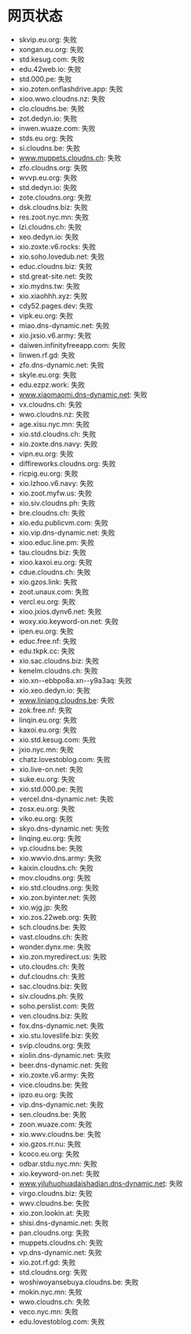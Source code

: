# 网页状态
- skvip.eu.org: 失败
- xongan.eu.org: 失败
- std.kesug.com: 失败
- edu.42web.io: 失败
- std.000.pe: 失败
- xio.zoten.onflashdrive.app: 失败
- xioo.wwo.cloudns.nz: 失败
- clo.cloudns.be: 失败
- zot.dedyn.io: 失败
- inwen.wuaze.com: 失败
- stds.eu.org: 失败
- si.cloudns.be: 失败
- www.muppets.cloudns.ch: 失败
- zfo.cloudns.org: 失败
- wvvp.eu.org: 失败
- std.dedyn.io: 失败
- zote.cloudns.org: 失败
- dsk.cloudns.biz: 失败
- res.zoot.nyc.mn: 失败
- lzi.cloudns.ch: 失败
- xeo.dedyn.io: 失败
- xio.zoxte.v6.rocks: 失败
- xio.soho.lovedub.net: 失败
- educ.cloudns.biz: 失败
- std.great-site.net: 失败
- xio.mydns.tw: 失败
- xio.xiaohhh.xyz: 失败
- cdy52.pages.dev: 失败
- vipk.eu.org: 失败
- miao.dns-dynamic.net: 失败
- xio.jxsio.v6.army: 失败
- daiwen.infinityfreeapp.com: 失败
- linwen.rf.gd: 失败
- zfo.dns-dynamic.net: 失败
- skyle.eu.org: 失败
- edu.ezpz.work: 失败
- www.xiaomaomi.dns-dynamic.net: 失败
- vx.cloudns.ch: 失败
- wwo.cloudns.nz: 失败
- age.xisu.nyc.mn: 失败
- xio.std.cloudns.ch: 失败
- xio.zoxte.dns.navy: 失败
- vipn.eu.org: 失败
- diffireworks.cloudns.org: 失败
- ricpig.eu.org: 失败
- xio.lzhoo.v6.navy: 失败
- xio.zoot.myfw.us: 失败
- xio.siv.cloudns.ph: 失败
- bre.cloudns.ch: 失败
- xio.edu.publicvm.com: 失败
- xio.vip.dns-dynamic.net: 失败
- xioo.educ.line.pm: 失败
- tau.cloudns.biz: 失败
- xioo.kaxoi.eu.org: 失败
- cdue.cloudns.ch: 失败
- xio.gzos.link: 失败
- zoot.unaux.com: 失败
- vercl.eu.org: 失败
- xioo.jxios.dynv6.net: 失败
- woxy.xio.keyword-on.net: 失败
- ipen.eu.org: 失败
- educ.free.nf: 失败
- edu.tkpk.cc: 失败
- xio.sac.cloudns.biz: 失败
- kenelm.cloudns.ch: 失败
- xio.xn--ebbpo8a.xn--y9a3aq: 失败
- xio.xeo.dedyn.io: 失败
- www.liniang.cloudns.be: 失败
- zok.free.nf: 失败
- linqin.eu.org: 失败
- kaxoi.eu.org: 失败
- xio.std.kesug.com: 失败
- jxio.nyc.mn: 失败
- chatz.lovestoblog.com: 失败
- xio.live-on.net: 失败
- suke.eu.org: 失败
- xio.std.000.pe: 失败
- vercel.dns-dynamic.net: 失败
- zosx.eu.org: 失败
- viko.eu.org: 失败
- skyo.dns-dynamic.net: 失败
- linqing.eu.org: 失败
- vp.cloudns.be: 失败
- xio.wwvio.dns.army: 失败
- kaixin.cloudns.ch: 失败
- mov.cloudns.org: 失败
- xio.std.cloudns.org: 失败
- xio.zon.byinter.net: 失败
- xio.wjg.jp: 失败
- xio.zos.22web.org: 失败
- sch.cloudns.be: 失败
- vast.cloudns.ch: 失败
- wonder.dynx.me: 失败
- xio.zon.myredirect.us: 失败
- uto.cloudns.ch: 失败
- duf.cloudns.ch: 失败
- sac.cloudns.biz: 失败
- siv.cloudns.ph: 失败
- soho.perslist.com: 失败
- ven.cloudns.biz: 失败
- fox.dns-dynamic.net: 失败
- xio.stu.loveslife.biz: 失败
- svip.cloudns.org: 失败
- xiolin.dns-dynamic.net: 失败
- beer.dns-dynamic.net: 失败
- xio.zoxte.v6.army: 失败
- vice.cloudns.be: 失败
- ipzo.eu.org: 失败
- vip.dns-dynamic.net: 失败
- sen.cloudns.be: 失败
- zoon.wuaze.com: 失败
- xio.wwv.cloudns.be: 失败
- xio.gzos.rr.nu: 失败
- kcoco.eu.org: 失败
- odbar.stdu.nyc.mn: 失败
- xio.keyword-on.net: 失败
- www.yiluhuohuadaishadian.dns-dynamic.net: 失败
- virgo.cloudns.biz: 失败
- wwv.cloudns.be: 失败
- xio.zon.lookin.at: 失败
- shisi.dns-dynamic.net: 失败
- pan.cloudns.org: 失败
- muppets.cloudns.ch: 失败
- vp.dns-dynamic.net: 失败
- xio.zot.rf.gd: 失败
- std.cloudns.org: 失败
- woshiwoyansebuya.cloudns.be: 失败
- mokin.nyc.mn: 失败
- wwo.cloudns.ch: 失败
- veco.nyc.mn: 失败
- edu.lovestoblog.com: 失败
